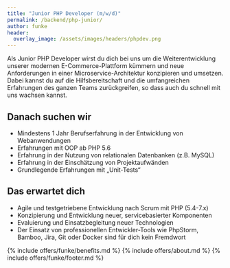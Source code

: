 ```yaml
---
title: "Junior PHP Developer (m/w/d)"
permalink: /backend/php-junior/
author: funke
header:
  overlay_image: /assets/images/headers/phpdev.png
---
```


Als Junior PHP Developer wirst du dich bei uns um die Weiterentwicklung unserer modernen E-Commerce-Plattform kümmern
und neue Anforderungen in einer Microservice-Architektur konzipieren und umsetzen. Dabei kannst du auf die
Hilfsbereitschaft und die umfangreichen Erfahrungen des ganzen Teams zurückgreifen, so dass auch du schnell mit uns
wachsen kannst.

## Danach suchen wir

* Mindestens 1 Jahr Berufserfahrung in der Entwicklung von Webanwendungen
* Erfahrungen mit OOP ab PHP 5.6
* Erfahrung in der Nutzung von relationalen Datenbanken (z.B. MySQL)
* Erfahrung in der Einschätzung von Projektaufwänden
* Grundlegende Erfahrungen mit „Unit-Tests“

## Das erwartet dich

* Agile und testgetriebene Entwicklung nach Scrum mit PHP (5.4-7.x)
* Konzipierung und Entwicklung neuer, servicebasierter Komponenten
* Evaluierung und Einsatzbegleitung neuer Technologien
* Der Einsatz von professionellen Entwickler-Tools wie PhpStorm, Bamboo, Jira, Git oder Docker sind für dich kein Fremdwort

{% include offers/funke/benefits.md %}
{% include offers/about.md %}
{% include offers/funke/footer.md %}
